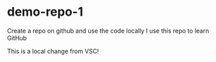 # demo-repo-1
Create a repo on github and use the code locally
I use this repo to learn GitHub

This is a local change from VSC!

